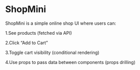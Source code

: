 # ShopMini
ShopMini is a simple online shop UI where users can:

1.See products (fetched via API)

2.Click “Add to Cart”

3.Toggle cart visibility (conditional rendering)

4.Use props to pass data between components (props drilling)

